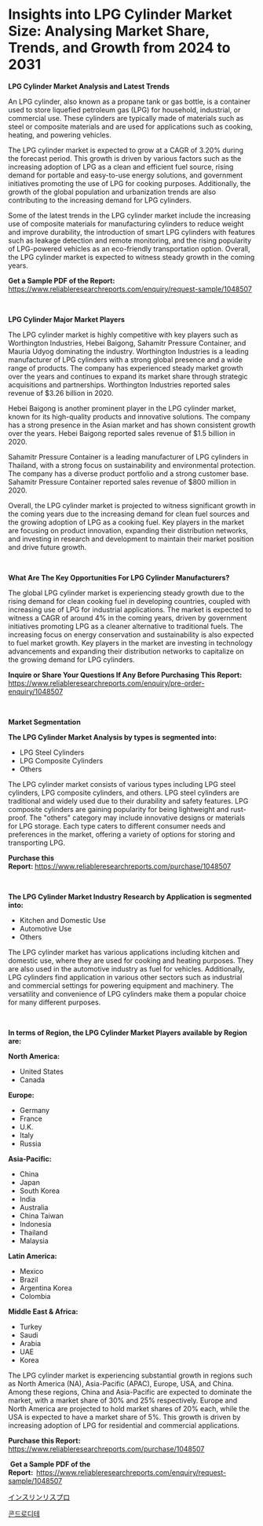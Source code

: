 <p><h1>Insights into LPG Cylinder Market Size: Analysing Market Share, Trends, and Growth from 2024 to 2031</h1></p><p><strong>LPG Cylinder Market Analysis and Latest Trends</strong></p>
<p><p>An LPG cylinder, also known as a propane tank or gas bottle, is a container used to store liquefied petroleum gas (LPG) for household, industrial, or commercial use. These cylinders are typically made of materials such as steel or composite materials and are used for applications such as cooking, heating, and powering vehicles.</p><p>The LPG cylinder market is expected to grow at a CAGR of 3.20% during the forecast period. This growth is driven by various factors such as the increasing adoption of LPG as a clean and efficient fuel source, rising demand for portable and easy-to-use energy solutions, and government initiatives promoting the use of LPG for cooking purposes. Additionally, the growth of the global population and urbanization trends are also contributing to the increasing demand for LPG cylinders.</p><p>Some of the latest trends in the LPG cylinder market include the increasing use of composite materials for manufacturing cylinders to reduce weight and improve durability, the introduction of smart LPG cylinders with features such as leakage detection and remote monitoring, and the rising popularity of LPG-powered vehicles as an eco-friendly transportation option. Overall, the LPG cylinder market is expected to witness steady growth in the coming years.</p></p>
<p><strong>Get a Sample PDF of the Report:&nbsp;</strong> <a href="https://www.reliableresearchreports.com/enquiry/request-sample/1048507">https://www.reliableresearchreports.com/enquiry/request-sample/1048507</a></p>
<p>&nbsp;</p>
<p><strong>LPG Cylinder Major Market Players</strong></p>
<p><p>The LPG cylinder market is highly competitive with key players such as Worthington Industries, Hebei Baigong, Sahamitr Pressure Container, and Mauria Udyog dominating the industry. Worthington Industries is a leading manufacturer of LPG cylinders with a strong global presence and a wide range of products. The company has experienced steady market growth over the years and continues to expand its market share through strategic acquisitions and partnerships. Worthington Industries reported sales revenue of $3.26 billion in 2020.</p><p>Hebei Baigong is another prominent player in the LPG cylinder market, known for its high-quality products and innovative solutions. The company has a strong presence in the Asian market and has shown consistent growth over the years. Hebei Baigong reported sales revenue of $1.5 billion in 2020.</p><p>Sahamitr Pressure Container is a leading manufacturer of LPG cylinders in Thailand, with a strong focus on sustainability and environmental protection. The company has a diverse product portfolio and a strong customer base. Sahamitr Pressure Container reported sales revenue of $800 million in 2020.</p><p>Overall, the LPG cylinder market is projected to witness significant growth in the coming years due to the increasing demand for clean fuel sources and the growing adoption of LPG as a cooking fuel. Key players in the market are focusing on product innovation, expanding their distribution networks, and investing in research and development to maintain their market position and drive future growth.</p></p>
<p>&nbsp;</p>
<p><strong>What Are The Key Opportunities For LPG Cylinder Manufacturers?</strong></p>
<p><p>The global LPG cylinder market is experiencing steady growth due to the rising demand for clean cooking fuel in developing countries, coupled with increasing use of LPG for industrial applications. The market is expected to witness a CAGR of around 4% in the coming years, driven by government initiatives promoting LPG as a cleaner alternative to traditional fuels. The increasing focus on energy conservation and sustainability is also expected to fuel market growth. Key players in the market are investing in technology advancements and expanding their distribution networks to capitalize on the growing demand for LPG cylinders.</p></p>
<p><strong>Inquire or Share Your Questions If Any Before Purchasing This Report:</strong> <a href="https://www.reliableresearchreports.com/enquiry/pre-order-enquiry/1048507">https://www.reliableresearchreports.com/enquiry/pre-order-enquiry/1048507</a></p>
<p>&nbsp;</p>
<p><strong>Market Segmentation</strong></p>
<p><strong>The LPG Cylinder Market Analysis by types is segmented into:</strong></p>
<p><ul><li>LPG Steel Cylinders</li><li>LPG Composite Cylinders</li><li>Others</li></ul></p>
<p><p>The LPG cylinder market consists of various types including LPG steel cylinders, LPG composite cylinders, and others. LPG steel cylinders are traditional and widely used due to their durability and safety features. LPG composite cylinders are gaining popularity for being lightweight and rust-proof. The "others" category may include innovative designs or materials for LPG storage. Each type caters to different consumer needs and preferences in the market, offering a variety of options for storing and transporting LPG.</p></p>
<p><strong>Purchase this Report:&nbsp;</strong><a href="https://www.reliableresearchreports.com/purchase/1048507">https://www.reliableresearchreports.com/purchase/1048507</a></p>
<p>&nbsp;</p>
<p><strong>The LPG Cylinder Market Industry Research by Application is segmented into:</strong></p>
<p><ul><li>Kitchen and Domestic Use</li><li>Automotive Use</li><li>Others</li></ul></p>
<p><p>The LPG cylinder market has various applications including kitchen and domestic use, where they are used for cooking and heating purposes. They are also used in the automotive industry as fuel for vehicles. Additionally, LPG cylinders find application in various other sectors such as industrial and commercial settings for powering equipment and machinery. The versatility and convenience of LPG cylinders make them a popular choice for many different purposes.</p></p>
<p>&nbsp;</p>
<p><strong>In terms of Region, the LPG Cylinder Market Players available by Region are:</strong></p>
<p>
    <p> <strong> North America: </strong>
        <ul>
            <li>United States</li>
            <li>Canada</li>
        </ul>
        </p> 
    <p> <strong> Europe: </strong>
        <ul>
            <li>Germany</li>
            <li>France</li>
            <li>U.K.</li>
            <li>Italy</li>
            <li>Russia</li>
        </ul>
        </p> 
    <p> <strong> Asia-Pacific: </strong>
        <ul>
            <li>China</li>
            <li>Japan</li>
            <li>South Korea</li>
            <li>India</li>
            <li>Australia</li>
            <li>China Taiwan</li>
            <li>Indonesia</li>
            <li>Thailand</li>
            <li>Malaysia</li>
        </ul>
        </p> 
    <p> <strong> Latin America: </strong>
        <ul>
            <li>Mexico</li>
            <li>Brazil</li>
            <li>Argentina Korea</li>
            <li>Colombia</li>
        </ul>
        </p> 
    <p> <strong> Middle East & Africa: </strong>
        <ul>
            <li>Turkey</li>
            <li>Saudi</li>
            <li>Arabia</li>
            <li>UAE</li>
            <li>Korea</li>
        </ul>
    </p>
    </p>
<p><p>The LPG cylinder market is experiencing substantial growth in regions such as North America (NA), Asia-Pacific (APAC), Europe, USA, and China. Among these regions, China and Asia-Pacific are expected to dominate the market, with a market share of 30% and 25% respectively. Europe and North America are projected to hold market shares of 20% each, while the USA is expected to have a market share of 5%. This growth is driven by increasing adoption of LPG for residential and commercial applications.</p></p>
<p><strong>Purchase this Report: </strong><a href="https://www.reliableresearchreports.com/purchase/1048507">https://www.reliableresearchreports.com/purchase/1048507</a></p>
<p>&nbsp;<strong>Get a Sample PDF of the Report:&nbsp;&nbsp;</strong><a href="https://www.reliableresearchreports.com/enquiry/request-sample/1048507">https://www.reliableresearchreports.com/enquiry/request-sample/1048507</a></p>
<p><strong></strong></p>
<p><p><a href="https://github.com/lababdou/Market-Research-Report-List-3/blob/main/591999515926.md">インスリンリスプロ</a></p><p><a href="https://github.com/jntpkh496620/Market-Research-Report-List-1/blob/main/447177514673.md">콘드로디테</a></p></p>